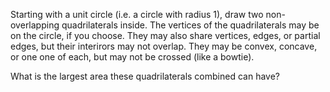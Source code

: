 <!-- <html>

<body> -->

<!--
---
layout: page
title: Problem of the Week
---
-->

<!-- 
<p>Due Friday, January 19, 2024 at 3 pm submitted to 
<a href="https://forms.gle/LgCLL5vhwUn6h5eA7"> this Google form.</a> <b> You must be logged into your NAU gmail to submit via this form. </b>
</p>
 -->
<p>Starting with a unit circle (i.e. a circle with radius 1), draw two non-overlapping quadrilaterals inside. The vertices of the quadrilaterals may be on the circle, if you choose. They may also share vertices, edges, or partial edges, but their interirors may not overlap. They may be convex, concave, or one one of each, but may not be crossed (like a bowtie).  
</p>

<p>What is the largest area these quadrilaterals combined can have? 
</p>

<!-- Fiddler on the Proof 11/10/23 -->

<!-- <p><center>
<img src = "https://naumathstat.github.io/problem-of-the-week/files/images/2023-11-17.png" 
style="width:200px">
</center></p>  -->